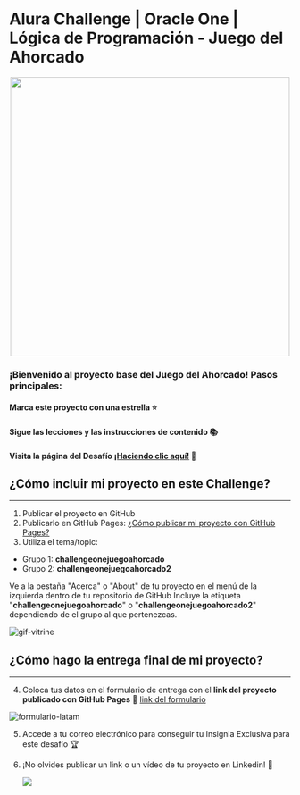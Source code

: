 # Alura Challenge | Oracle One | Lógica de Programación - Juego del Ahorcado

<p align="center" >
     <img width="500" heigth="300" src="https://user-images.githubusercontent.com/91544872/157671885-cca49535-40f6-4502-ae7d-06dc319d2037.png">
</p>

### ¡Bienvenido al proyecto base del Juego del Ahorcado! Pasos principales:

#### Marca este proyecto con una estrella ⭐
#### Sigue las lecciones y las instrucciones de contenido 📚
#### Visita la página del Desafío [¡Haciendo clic aquí!](https://www.aluracursos.com/challenges/oracle-one) 📃

## ¿Cómo incluir mi proyecto en este Challenge?
---

1) Publicar el proyecto en GitHub
2) Publicarlo en GitHub Pages: [¿Cómo publicar mi proyecto con GitHub Pages?](https://docs.github.com/pt/pages/getting-started-with-github-pages/creating-a-github-pages-site) 
3) Utiliza el tema/topic:

 - Grupo 1: **challengeonejuegoahorcado**
 - Grupo 2: **challengeonejuegoahorcado2**

Ve a la pestaña "Acerca" o "About" de tu proyecto en el menú de la izquierda dentro de tu repositorio de GitHub
Incluye la etiqueta "**challengeonejuegoahorcado**" o "**challengeonejuegoahorcado2**" dependiendo de el grupo al que pertenezcas.

![gif-vitrine](https://user-images.githubusercontent.com/91544872/153601047-62aee6cb-e3cf-42b3-92c3-7130c996113f.gif)

## ¿Cómo hago la entrega final de mi proyecto?
---

4) Coloca tus datos en el formulario de entrega con el **link del proyecto publicado con GitHub Pages**
🔹 [link del formulario](https://lp.alura.com.br/alura-latam-lp-entrega-de-challenge-one-esp)

![formulario-latam](https://user-images.githubusercontent.com/91544872/153603386-7624de4a-8838-4fbc-9466-54222ef3f672.png)

5) Accede a tu correo electrónico para conseguir tu Insignia Exclusiva para este desafío 🏆
6) ¡No olvides publicar un link o un vídeo de tu proyecto en Linkedin! 🏁

     <a href="https://www.linkedin.com/company/alura-latam/mycompany/" target="_blank"><img src="https://img.shields.io/badge/-LinkedIn-%230077B5?style=for-the-badge&logo=linkedin&logoColor=white" target="_blank"></a>
